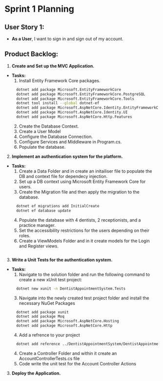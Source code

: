 # Sprint 1 Planning

## User Story 1:

- **As a User**, I want to sign in and sign out of my account.

## Product Backlog:

1. **Create and Set up the MVC Application.**

- **Tasks:**
  1. Install Entity Framework Core packages.
  ```bash
    dotnet add package Microsoft.EntityFrameworkCore
    dotnet add package Microsoft.EntityFrameworkCore.PostgreSQL
    dotnet add package Microsoft.EntityFrameworkCore.Tools
    dotnet tool install --global dotnet-ef
    dotnet add package Microsoft.AspNetCore.Identity.EntityFrameworkCore
    dotnet add package Microsoft.AspNetCore.Identity.UI
    dotnet add package Microsoft.AspNetCore.Http.Features
  ```
  2. Create the Database Context.
  3. Create a User Model
  4. Configure the Database Connection.
  5. Configure Services and Middleware in Program.cs.
  6. Populate the database.

2. **Implement an authentication system for the platform.**

- **Tasks:**
  1. Create a Data Folder and in create an initailiser file to populate the DB and context file for dependecy injection.
  2. Set up a DB context using Microsoft Entity Framework Core for users.
  3. Create the Migration file and then apply the migration to the database.
  ```bash
    dotnet ef migrations add InitialCreate
    dotnet ef database update
  ```
  4. Populate the database with 4 dentists, 2 receptionists, and a practice manager.
  5. Set the accessibility restrictions for the users depending on their roles.
  6. Create a ViewModels Folder and in it create models for the Login and Register views.
  ```

  ```

3. **Write a Unit Tests for the authentication system.**

- **Tasks:**
  1. Navigate to the solution folder and run the following command to create a new xUnit test project:
  ```bash
    dotnet new xunit -n DentistAppointmentSystem.Tests
  ```
  3. Navigate into the newly created test project folder and install the necessary NuGet Packages
  ```bash
    dotnet add package xunit
    dotnet add package Moq
    dotnet add package Microsoft.AspNetCore.Hosting
    dotnet add package Microsoft.AspNetCore.Http
  ```
  4. Add a refrence to your project
  ```bash
    dotnet add reference ../DentistAppointmentSystem/DentistAppointmentSystem.csproj
  ```
  4. Create a Controller Folder and within it create an AccountControllerTests.cs file
  5. Code write the unit test for the Account Controller Actions

3. **Deploy the Application.**
